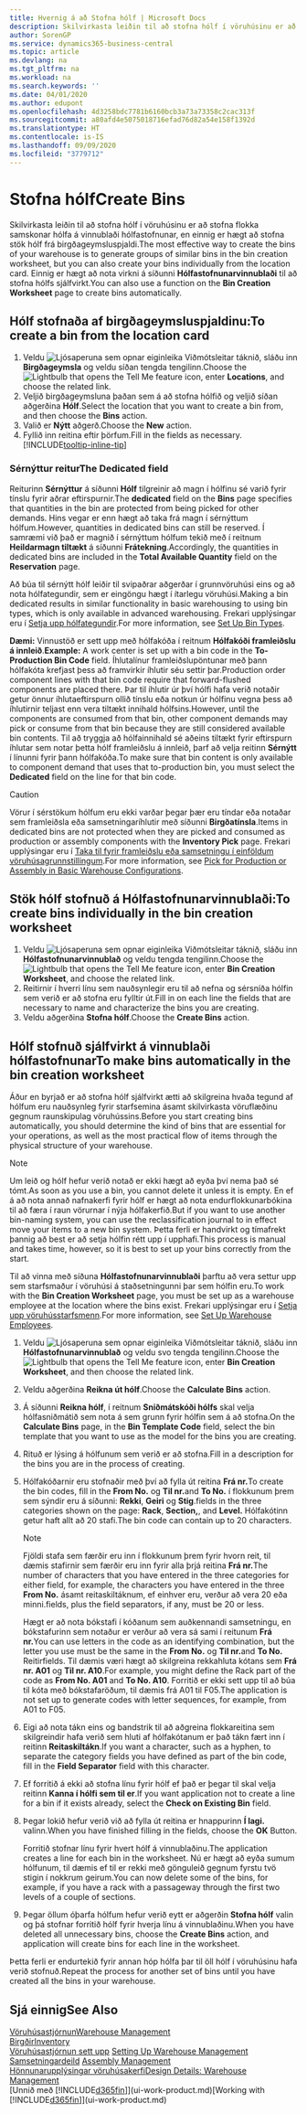 ```yaml
---
title: Hvernig á að Stofna hólf | Microsoft Docs
description: Skilvirkasta leiðin til að stofna hólf í vöruhúsinu er að stofna flokka samskonar hólfa á vinnublaði hólfastofnunar, en einnig er hægt að stofna stök hólf.
author: SorenGP
ms.service: dynamics365-business-central
ms.topic: article
ms.devlang: na
ms.tgt_pltfrm: na
ms.workload: na
ms.search.keywords: ''
ms.date: 04/01/2020
ms.author: edupont
ms.openlocfilehash: 4d3258bdc7781b6160bcb3a73a73358c2cac313f
ms.sourcegitcommit: a80afd4e5075018716efad76d82a54e158f1392d
ms.translationtype: HT
ms.contentlocale: is-IS
ms.lasthandoff: 09/09/2020
ms.locfileid: "3779712"
---
```

# <a name="create-bins"></a><span data-ttu-id="aa3e7-103">Stofna hólf</span><span class="sxs-lookup"><span data-stu-id="aa3e7-103">Create Bins</span></span>
<span data-ttu-id="aa3e7-104">Skilvirkasta leiðin til að stofna hólf í vöruhúsinu er að stofna flokka samskonar hólfa á vinnublaði hólfastofnunar, en einnig er hægt að stofna stök hólf frá birgðageymsluspjaldi.</span><span class="sxs-lookup"><span data-stu-id="aa3e7-104">The most effective way to create the bins of your warehouse is to generate groups of similar bins in the bin creation worksheet, but you can also create your bins individually from the location card.</span></span> <span data-ttu-id="aa3e7-105">Einnig er hægt að nota virkni á síðunni **Hólfastofnunarvinnublaði** til að stofna hólfs sjálfvirkt.</span><span class="sxs-lookup"><span data-stu-id="aa3e7-105">You can also use a function on the **Bin Creation Worksheet** page to create bins automatically.</span></span>  

## <a name="to-create-a-bin-from-the-location-card"></a><span data-ttu-id="aa3e7-106">Hólf stofnaða af birgðageymsluspjaldinu:</span><span class="sxs-lookup"><span data-stu-id="aa3e7-106">To create a bin from the location card</span></span>  
1.  <span data-ttu-id="aa3e7-107">Veldu ![Ljósaperuna sem opnar eiginleika Viðmótsleitar](media/ui-search/search_small.png "Segðu mér hvað þú vilt gera") táknið, sláðu inn **Birgðageymsla** og veldu síðan tengda tengilinn.</span><span class="sxs-lookup"><span data-stu-id="aa3e7-107">Choose the ![Lightbulb that opens the Tell Me feature](media/ui-search/search_small.png "Tell me what you want to do") icon, enter **Locations**, and choose the related link.</span></span>  
2.  <span data-ttu-id="aa3e7-108">Veljið birgðageymsluna þaðan sem á að stofna hólfið og veljið síðan aðgerðina **Hólf**.</span><span class="sxs-lookup"><span data-stu-id="aa3e7-108">Select the location that you want to create a bin from, and then choose the **Bins** action.</span></span>  
3. <span data-ttu-id="aa3e7-109">Valið er **Nýtt** aðgerð.</span><span class="sxs-lookup"><span data-stu-id="aa3e7-109">Choose the **New** action.</span></span>
4. <span data-ttu-id="aa3e7-110">Fyllið inn reitina eftir þörfum.</span><span class="sxs-lookup"><span data-stu-id="aa3e7-110">Fill in the fields as necessary.</span></span> [!INCLUDE[tooltip-inline-tip](includes/tooltip-inline-tip_md.md)]

### <a name="the-dedicated-field"></a><span data-ttu-id="aa3e7-111">Sérnýttur reitur</span><span class="sxs-lookup"><span data-stu-id="aa3e7-111">The Dedicated field</span></span>
<span data-ttu-id="aa3e7-112">Reiturinn **Sérnýttur** á síðunni **Hólf** tilgreinir að magn í hólfinu sé varið fyrir tínslu fyrir aðrar eftirspurnir.</span><span class="sxs-lookup"><span data-stu-id="aa3e7-112">The **dedicated** field on the **Bins** page specifies that quantities in the bin are protected from being picked for other demands.</span></span> <span data-ttu-id="aa3e7-113">Hins vegar er enn hægt að taka frá magn í sérnýttum hólfum.</span><span class="sxs-lookup"><span data-stu-id="aa3e7-113">However, quantities in dedicated bins can still be reserved.</span></span> <span data-ttu-id="aa3e7-114">Í samræmi við það er magnið í sérnýttum hólfum tekið með í reitnum **Heildarmagn tiltækt** á síðunni **Frátekning**.</span><span class="sxs-lookup"><span data-stu-id="aa3e7-114">Accordingly, the quantities in dedicated bins are included in the **Total Available Quantity** field on the **Reservation** page.</span></span>

<span data-ttu-id="aa3e7-115">Að búa til sérnýtt hólf leiðir til svipaðrar aðgerðar í grunnvöruhúsi eins og að nota hólfategundir, sem er eingöngu hægt í ítarlegu vöruhúsi.</span><span class="sxs-lookup"><span data-stu-id="aa3e7-115">Making a bin dedicated results in similar functionality in basic warehousing to using bin types, which is only available in advanced warehousing.</span></span> <span data-ttu-id="aa3e7-116">Frekari upplýsingar eru í [Setja upp hólfategundir](warehouse-how-to-set-up-bin-types.md).</span><span class="sxs-lookup"><span data-stu-id="aa3e7-116">For more information, see [Set Up Bin Types](warehouse-how-to-set-up-bin-types.md).</span></span>

<span data-ttu-id="aa3e7-117">**Dæmi:** Vinnustöð er sett upp með hólfakóða í reitnum **Hólfakóði framleiðslu á innleið**.</span><span class="sxs-lookup"><span data-stu-id="aa3e7-117">**Example:** A work center is set up with a bin code in the **To-Production Bin Code** field.</span></span> <span data-ttu-id="aa3e7-118">Íhlutalínur framleiðslupöntunar með þann hólfakóta krefjast þess að framvirkir íhlutir séu settir þar.</span><span class="sxs-lookup"><span data-stu-id="aa3e7-118">Production order component lines with that bin code require that forward-flushed components are placed there.</span></span> <span data-ttu-id="aa3e7-119">Þar til íhlutir úr því hólfi hafa verið notaðir getur önnur íhlutaeftirspurn ollið tínslu eða notkun úr hólfinu vegna þess að íhlutirnir teljast enn vera tiltækt innihald hólfsins.</span><span class="sxs-lookup"><span data-stu-id="aa3e7-119">However, until the components are consumed from that bin, other component demands may pick or consume from that bin because they are still considered available bin contents.</span></span> <span data-ttu-id="aa3e7-120">Til að tryggja að hólfainnihald sé aðeins tiltækt fyrir eftirspurn íhlutar sem notar þetta hólf framleiðslu á innleið, þarf að velja reitinn **Sérnýtt** í línunni fyrir þann hólfakóða.</span><span class="sxs-lookup"><span data-stu-id="aa3e7-120">To make sure that bin content is only available to component demand that uses that to-production bin, you must select the **Dedicated** field on the line for that bin code.</span></span>

> [!Caution]
> <span data-ttu-id="aa3e7-121">Vörur í sérstökum hólfum eru ekki varðar þegar þær eru tíndar eða notaðar sem framleiðsla eða samsetningaríhlutir með síðunni **Birgðatínsla**.</span><span class="sxs-lookup"><span data-stu-id="aa3e7-121">Items in dedicated bins are not protected when they are picked and consumed as production or assembly components with the **Inventory Pick** page.</span></span> <span data-ttu-id="aa3e7-122">Frekari upplýsingar eru í [Taka til fyrir framleiðslu eða samsetningu í einföldum vöruhúsagrunnstillingum](warehouse-how-to-pick-for-production.md).</span><span class="sxs-lookup"><span data-stu-id="aa3e7-122">For more information, see [Pick for Production or Assembly in Basic Warehouse Configurations](warehouse-how-to-pick-for-production.md).</span></span>

## <a name="to-create-bins-individually-in-the-bin-creation-worksheet"></a><span data-ttu-id="aa3e7-123">Stök hólf stofnuð á Hólfastofnunarvinnublaði:</span><span class="sxs-lookup"><span data-stu-id="aa3e7-123">To create bins individually in the bin creation worksheet</span></span>  
1.  <span data-ttu-id="aa3e7-124">Veldu ![Ljósaperuna sem opnar eiginleika Viðmótsleitar](media/ui-search/search_small.png "Segðu mér hvað þú vilt gera") táknið, sláðu inn **Hólfastofnunarvinnublað** og veldu tengda tengilinn.</span><span class="sxs-lookup"><span data-stu-id="aa3e7-124">Choose the ![Lightbulb that opens the Tell Me feature](media/ui-search/search_small.png "Tell me what you want to do") icon, enter **Bin Creation Worksheet**, and choose the related link.</span></span>  
2.  <span data-ttu-id="aa3e7-125">Reitirnir í hverri línu sem nauðsynlegir eru til að nefna og sérsníða hólfin sem verið er að stofna eru fylltir út.</span><span class="sxs-lookup"><span data-stu-id="aa3e7-125">Fill in on each line the fields that are necessary to name and characterize the bins you are creating.</span></span>  
3.  <span data-ttu-id="aa3e7-126">Veldu aðgerðina **Stofna hólf**.</span><span class="sxs-lookup"><span data-stu-id="aa3e7-126">Choose the **Create Bins** action.</span></span>  

## <a name="to-make-bins-automatically-in-the-bin-creation-worksheet"></a><span data-ttu-id="aa3e7-127">Hólf stofnuð sjálfvirkt á vinnublaði hólfastofnunar</span><span class="sxs-lookup"><span data-stu-id="aa3e7-127">To make bins automatically in the bin creation worksheet</span></span>  
<span data-ttu-id="aa3e7-128">Áður en byrjað er að stofna hólf sjálfvirkt ætti að skilgreina hvaða tegund af hólfum eru nauðsynleg fyrir starfsemina ásamt skilvirkasta vöruflæðinu gegnum raunskipulag vöruhússins.</span><span class="sxs-lookup"><span data-stu-id="aa3e7-128">Before you start creating bins automatically, you should determine the kind of bins that are essential for your operations, as well as the most practical flow of items through the physical structure of your warehouse.</span></span>  

> [!NOTE]  
>  <span data-ttu-id="aa3e7-129">Um leið og hólf hefur verið notað er ekki hægt að eyða því nema það sé tómt.</span><span class="sxs-lookup"><span data-stu-id="aa3e7-129">As soon as you use a bin, you cannot delete it unless it is empty.</span></span> <span data-ttu-id="aa3e7-130">En ef á að nota annað nafnakerfi fyrir hólf er hægt að nota endurflokkunarbókina til að færa í raun vörurnar í nýja hólfakerfið.</span><span class="sxs-lookup"><span data-stu-id="aa3e7-130">But if you want to use another bin-naming system, you can use the reclassification journal to in effect move your items to a new bin system.</span></span> <span data-ttu-id="aa3e7-131">Þetta ferli er handvirkt og tímafrekt þannig að best er að setja hólfin rétt upp í upphafi.</span><span class="sxs-lookup"><span data-stu-id="aa3e7-131">This process is manual and takes time, however, so it is best to set up your bins correctly from the start.</span></span>  

<span data-ttu-id="aa3e7-132">Til að vinna með síðuna **Hólfastofnunarvinnublaði** þarftu að vera settur upp sem starfsmaður í vöruhúsi á staðsetningunni þar sem hólfin eru.</span><span class="sxs-lookup"><span data-stu-id="aa3e7-132">To work with the **Bin Creation Worksheet** page, you must be set up as a warehouse employee at the location where the bins exist.</span></span> <span data-ttu-id="aa3e7-133">Frekari upplýsingar eru í [Setja upp vöruhússtarfsmenn](warehouse-how-to-set-up-warehouse-employees.md).</span><span class="sxs-lookup"><span data-stu-id="aa3e7-133">For more information, see [Set Up Warehouse Employees](warehouse-how-to-set-up-warehouse-employees.md).</span></span>    

1.  <span data-ttu-id="aa3e7-134">Veldu ![Ljósaperuna sem opnar eiginleika Viðmótsleitar](media/ui-search/search_small.png "Segðu mér hvað þú vilt gera") táknið, sláðu inn **Hólfastofnunarvinnublað** og veldu svo tengda tengilinn.</span><span class="sxs-lookup"><span data-stu-id="aa3e7-134">Choose the ![Lightbulb that opens the Tell Me feature](media/ui-search/search_small.png "Tell me what you want to do") icon, enter **Bin Creation Worksheet**, and then choose the related link.</span></span>  
2.  <span data-ttu-id="aa3e7-135">Veldu aðgerðina **Reikna út hólf**.</span><span class="sxs-lookup"><span data-stu-id="aa3e7-135">Choose the **Calculate Bins** action.</span></span>
3. <span data-ttu-id="aa3e7-136">Á síðunni **Reikna hólf**, í reitnum **Sniðmátskóði hólfs** skal velja hólfasniðmátið sem nota á sem grunn fyrir hólfin sem á að stofna.</span><span class="sxs-lookup"><span data-stu-id="aa3e7-136">On the **Calculate Bins** page, in the **Bin Template Code** field, select the bin template that you want to use as the model for the bins you are creating.</span></span>
4.  <span data-ttu-id="aa3e7-137">Rituð er lýsing á hólfunum sem verið er að stofna.</span><span class="sxs-lookup"><span data-stu-id="aa3e7-137">Fill in a description for the bins you are in the process of creating.</span></span>  
5.  <span data-ttu-id="aa3e7-138">Hólfakóðarnir eru stofnaðir með því að fylla út reitina **Frá nr.**</span><span class="sxs-lookup"><span data-stu-id="aa3e7-138">To create the bin codes, fill in the **From No.**</span></span> <span data-ttu-id="aa3e7-139">og **Til nr.**</span><span class="sxs-lookup"><span data-stu-id="aa3e7-139">and **To No.**</span></span> <span data-ttu-id="aa3e7-140">í flokkunum þrem sem sýndir eru á síðunni: **Rekki**, **Geiri** og **Stig**.</span><span class="sxs-lookup"><span data-stu-id="aa3e7-140">fields in the three categories shown on the page: **Rack**, **Section,**, and **Level.**</span></span> <span data-ttu-id="aa3e7-141">Hólfakótinn getur haft allt að 20 stafi.</span><span class="sxs-lookup"><span data-stu-id="aa3e7-141">The bin code can contain up to 20 characters.</span></span>  

    > [!NOTE]  
    >  <span data-ttu-id="aa3e7-142">Fjöldi stafa sem færðir eru inn í flokkunum þrem fyrir hvorn reit, til dæmis stafirnir sem færðir eru inn fyrir alla þrjá reitina **Frá nr.**</span><span class="sxs-lookup"><span data-stu-id="aa3e7-142">The number of characters that you have entered in the three categories for either field, for example, the characters you have entered in the three **From No.**</span></span> <span data-ttu-id="aa3e7-143">ásamt reitaskiltáknum, ef einhver eru, verður að vera 20 eða minni.</span><span class="sxs-lookup"><span data-stu-id="aa3e7-143">fields, plus the field separators, if any, must be 20 or less.</span></span>  

     <span data-ttu-id="aa3e7-144">Hægt er að nota bókstafi í kóðanum sem auðkennandi samsetningu, en bókstafurinn sem notaður er verður að vera sá sami í reitunum **Frá nr.**</span><span class="sxs-lookup"><span data-stu-id="aa3e7-144">You can use letters in the code as an identifying combination, but the letter you use must be the same in the **From No.**</span></span> <span data-ttu-id="aa3e7-145">og **Til nr.**</span><span class="sxs-lookup"><span data-stu-id="aa3e7-145">and **To No.**</span></span> <span data-ttu-id="aa3e7-146">Reitir</span><span class="sxs-lookup"><span data-stu-id="aa3e7-146">fields.</span></span> <span data-ttu-id="aa3e7-147">Til dæmis væri hægt að skilgreina rekkahluta kótans sem **Frá nr. A01** og **Til nr. A10**.</span><span class="sxs-lookup"><span data-stu-id="aa3e7-147">For example, you might define the Rack part of the code as **From No. A01** and **To No. A10**.</span></span> <span data-ttu-id="aa3e7-148">Forritið er ekki sett upp til að búa til kóta með bókstafaröðum, til dæmis frá A01 til F05.</span><span class="sxs-lookup"><span data-stu-id="aa3e7-148">The application is not set up to generate codes with letter sequences, for example, from A01 to F05.</span></span>  

6.  <span data-ttu-id="aa3e7-149">Eigi að nota tákn eins og bandstrik til að aðgreina flokkareitina sem skilgreindir hafa verið sem hluti af hólfakótanum er það tákn fært inn í reitinn **Reitaskiltákn**.</span><span class="sxs-lookup"><span data-stu-id="aa3e7-149">If you want a character, such as a hyphen, to separate the category fields you have defined as part of the bin code, fill in the **Field Separator** field with this character.</span></span>  
7.  <span data-ttu-id="aa3e7-150">Ef forritið á ekki að stofna línu fyrir hólf ef það er þegar til skal velja reitinn **Kanna í hólfi sem til er**.</span><span class="sxs-lookup"><span data-stu-id="aa3e7-150">If you want application not to create a line for a bin if it exists already, select the **Check on Existing Bin** field.</span></span>  
8. <span data-ttu-id="aa3e7-151">Þegar lokið hefur verið við að fylla út reitina er hnappurinn **Í lagi.** valinn.</span><span class="sxs-lookup"><span data-stu-id="aa3e7-151">When you have finished filling in the fields, choose the **OK** Button.</span></span>

    <span data-ttu-id="aa3e7-152">Forritið stofnar línu fyrir hvert hólf á vinnublaðinu.</span><span class="sxs-lookup"><span data-stu-id="aa3e7-152">The application creates a line for each bin in the worksheet.</span></span> <span data-ttu-id="aa3e7-153">Nú er hægt að eyða sumum hólfunum, til dæmis ef til er rekki með gönguleið gegnum fyrstu tvö stigin í nokkrum geirum.</span><span class="sxs-lookup"><span data-stu-id="aa3e7-153">You can now delete some of the bins, for example, if you have a rack with a passageway through the first two levels of a couple of sections.</span></span>  

9. <span data-ttu-id="aa3e7-154">Þegar öllum óþarfa hólfum hefur verið eytt er aðgerðin **Stofna hólf** valin og þá stofnar forritið hólf fyrir hverja línu á vinnublaðinu.</span><span class="sxs-lookup"><span data-stu-id="aa3e7-154">When you have deleted all unnecessary bins, choose the **Create Bins** action, and application will create bins for each line in the worksheet.</span></span>  

<span data-ttu-id="aa3e7-155">Þetta ferli er endurtekið fyrir annan hóp hólfa þar til öll hólf í vöruhúsinu hafa verið stofnuð.</span><span class="sxs-lookup"><span data-stu-id="aa3e7-155">Repeat the process for another set of bins until you have created all the bins in your warehouse.</span></span>  

## <a name="see-also"></a><span data-ttu-id="aa3e7-156">Sjá einnig</span><span class="sxs-lookup"><span data-stu-id="aa3e7-156">See Also</span></span>  
[<span data-ttu-id="aa3e7-157">Vöruhúsastjórnun</span><span class="sxs-lookup"><span data-stu-id="aa3e7-157">Warehouse Management</span></span>](warehouse-manage-warehouse.md)  
[<span data-ttu-id="aa3e7-158">Birgðir</span><span class="sxs-lookup"><span data-stu-id="aa3e7-158">Inventory</span></span>](inventory-manage-inventory.md)  
<span data-ttu-id="aa3e7-159">[Vöruhúsastjórnun sett upp](warehouse-setup-warehouse.md)   </span><span class="sxs-lookup"><span data-stu-id="aa3e7-159">[Setting Up Warehouse Management](warehouse-setup-warehouse.md)   </span></span>  
<span data-ttu-id="aa3e7-160">[Samsetningardeild](assembly-assemble-items.md)  </span><span class="sxs-lookup"><span data-stu-id="aa3e7-160">[Assembly Management](assembly-assemble-items.md)  </span></span>  
[<span data-ttu-id="aa3e7-161">Hönnunarupplýsingar vöruhúsakerfi</span><span class="sxs-lookup"><span data-stu-id="aa3e7-161">Design Details: Warehouse Management</span></span>](design-details-warehouse-management.md)  
<span data-ttu-id="aa3e7-162">[Unnið með [!INCLUDE[d365fin](includes/d365fin_md.md)]](ui-work-product.md)</span><span class="sxs-lookup"><span data-stu-id="aa3e7-162">[Working with [!INCLUDE[d365fin](includes/d365fin_md.md)]](ui-work-product.md)</span></span>
